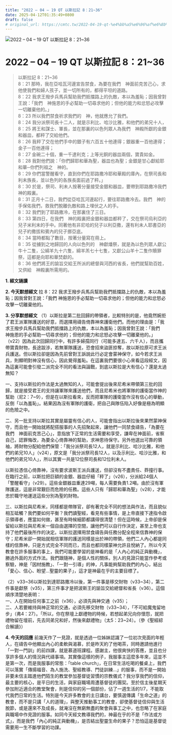 ```yaml
---
title: "2022 – 04 – 19 QT 以斯拉記 8：21~36"
date: 2025-04-12T01:35:49+0800
draft: false
# original_url: https://cmtc.tw/2022-04-19-qt-%e4%bb%a5%e6%96%af%e6%8b%89%e8%a8%98-8%ef%bc%9a2136
---
```


![2022 – 04 – 19 QT 以斯拉記 8：21\~36](/images/qt.jpg   "2022 – 04 – 19 QT 以斯拉記 8：21\~36")

# 2022 – 04 – 19 QT 以斯拉記 8：21\~36

> 以斯拉記 8：21\~36  
> 8：21 那時，我在亞哈瓦河邊宣告禁食，為要在我們　神面前克苦己心，求他使我們和婦人孩子，並一切所有的，都得平坦的道路。  
> 8：22 我求王撥步兵馬兵幫助我們抵擋路上的仇敵，本以為羞恥；因我曾對王說：「我們　神施恩的手必幫助一切尋求他的；但他的能力和忿怒必攻擊一切離棄他的。」  
> 8：23 所以我們禁食祈求我們的　神，他就應允了我們。  
> 8：24 我分派祭司長十二人，就是示利比、哈沙比雅，和他們的弟兄十人，  
> 8：25 將王和謀士、軍長，並在那裏的以色列眾人為我們　神殿所獻的金銀和器皿，都秤了交給他們。  
> 8：26 我秤了交在他們手中的銀子有六百五十他連得；銀器重一百他連得；金子一百他連得；  
> 8：27 金碗二十個，重一千達利克；上等光銅的器皿兩個，寶貴如金。  
> 8：28 我對他們說：「你們歸耶和華為聖，器皿也為聖；金銀是甘心獻給耶和華─你們列祖之　神的。  
> 8：29 你們當警醒看守，直到你們在耶路撒冷耶和華殿的庫內，在祭司長和利未族長，並以色列的各族長面前過了秤。」  
> 8：30 於是，祭司、利未人按著分量接受金銀和器皿，要帶到耶路撒冷我們　神的殿裏。  
> 8：31 正月十二日，我們從亞哈瓦河邊起行，要往耶路撒冷去。我們　神的手保佑我們，救我們脫離仇敵和路上埋伏之人的手。  
> 8：32 我們到了耶路撒冷，在那裏住了三日。  
> 8：33 第四日，在我們　神的殿裏把金銀和器皿都秤了，交在祭司烏利亞的兒子米利末的手中。同著他有非尼哈的兒子以利亞撒，還有利未人耶書亞的兒子約撒拔和賓內的兒子挪亞底。  
> 8：34 當時都點了數目，按著分量寫在冊上。  
> 8：35 從擄到之地歸回的人向以色列的　神獻燔祭，就是為以色列眾人獻公牛十二隻，公綿羊九十六隻，綿羊羔七十七隻，又獻公山羊十二隻作贖罪祭，這都是向耶和華焚獻的。  
> 8：36 他們將王的諭旨交給王所派的總督與河西的省長，他們就幫助百姓，又供給　神殿裏所需用的。

**1. 經文誦讀**

**2.  今天默想經文**
拉 8：22 我求王撥步兵馬兵幫助我們抵擋路上的仇敵，本以為羞恥；因我曾對王說：「我們 神施恩的手必幫助一切尋求他的；但他的能力和忿怒必攻擊一切離棄他的。

**3. 分享默想經文**
（1）以斯拉是第二批回歸的帶領者，比較特別的是，他竟然婉拒了君王派軍隊護送的好意，而選擇用禱告倚靠神來護衛他們。而他的理由是：「我求王撥步兵馬兵幫助我們抵擋路上的仇敵，本以為羞恥；因我曾對王說：「我們　神施恩的手必幫助一切尋求他的；但他的能力和忿怒必攻擊一切離棄他的。」（v22）因為此次回歸同行中，有許多婦孺同行（可能多達五、六千人），而且攜帶寶貴財物，長途跋涉，若無軍隊護送，恐會招來盜匪掠奪，故以斯拉原可求王派兵護送。但以斯拉卻是因為先前曾對王訴說此行必定會蒙神保守，如今若求王派兵，則顯明對神沒有信心，因此覺得羞恥。在這裏我們要很小心來看這段經文，因為這裏可能會引發二派完全不同的看法與論戰，到底以斯拉是大有信心？還是太過無知？

一、支持以斯拉的作法是太過無知的人，可能會提出後來尼希米帶領第三批的回歸，就是接受君王的支持讓軍隊來護送他們，而且尼希米也將軍隊的護衛當作神的幫助（尼2：7\~9），但是在以斯拉看來，反而把軍隊的護衛當作沒有信心的舉動，反倒「以為羞恥」。結果因為沒有軍隊的護衛，把自己與隊伍陷入好像是極為明顯的危險之中。

二、另一批支持以斯拉其實是屬靈有信心的人，可能會指出以斯拉後來果然蒙神保守，而且他一開始就將配搭服事的人先招聚起來，讓他們一同禁食禱告，「為要在我們　神面前克苦己心」，意指放下正常的生活需要和享受，謙卑在神面前，省察自己，認罪悔改，為要全心倚靠神的幫助，求神恩待保守。另外他選出可靠的領袖，將財物分配給他們保管：「我分派祭司長12人，就是示利比、哈沙比雅，和他們的弟兄10人」（v24），原文是「我分派祭司長12人，以及示利比、哈沙比雅，和他們的弟兄10人」，所以其實一共是12位祭司長和12位利未人。

以斯拉憑信心倚靠神，沒有要求波斯王派兵護送，但卻沒有不盡責任、莽撞行事。在臨行之前，以斯拉把巨額的金銀、器皿仔細「秤了」（v26），分派給24個人「警醒看守」（v29）。這些金銀器皿重達29噸，每人需要負責1.2噸。由於沒有軍隊護送，這是非常艱巨而危險的任務。這些人只有「歸耶和華為聖」（v28），才能忠於職守地運送這些分別為聖的財物。

三、以斯拉與尼希米，同樣都是帶隊官，卻有著完全不同的想法與作法，而且貌似相互砥觸？我們要如何平衡？我們讀聖經，看見有些事情，是上帝直接下達指令啟示領導者，應當如何做，甚至有時候細節都講得很清楚！但在這時候，上帝卻是保留給以斯拉與尼希米一個自由選擇的空間，讓他們可以自行作決定，甚至上帝也支持了他們最後所作的決定。以斯拉選擇用禁食禱告與任務分配全程來信靠神的保守；尼希米卻一開始就相信軍隊的護送同樣是出於神的帶領，他們二人內心都是同樣的信靠神，只是方式完全不同而已，而且也都同樣蒙神允許且悅納了。所以今天教會在許多服事的事上，我們可能要學習的是神看的是「人內心的純正與動機」，勝過外面的方式作法。我們跟隨神，是個人性的關係，別人的見證只能當作參考或察驗，神是「因材施教」、「一對一引導」的神，凡事能夠幫助我們的內心，結出「愛心、信心、盼望…聖靈的果子」，這才是神最在乎的主要目標了。

（2）v33\~36以斯拉到達耶路撒冷以後，第一件事是移交財物（v33\~34），第二件事是獻祭（v35），第三件事才是把波斯王的諭旨交給總督和省長（v36）。這個順序清楚地表明：  
一、人在開始任何事工之前（v36），必須先與神交通（v35）；  
二、人若要維持與神正常的交通，必須先移交財物（v33\~34），「不可給魔鬼留地步」（弗4：27）。「所以，你在祭壇上獻禮物的時候，若想起弟兄向你懷怨，就把禮物留在壇前，先去同弟兄和好，然後來獻禮物」（太5：23\~24）。（參《聖經綜合解讀》）

**4. 今天的回應**
前幾天作了一見證，就是透過一位姊妹認識了一位初次見面的年輕人，在禱告中他顯出內心的柔軟與渴慕，於是昨天約了他喝茶，同時邀請他進行「一對一門訓」的前四課，就是慕道班課程。感謝主，他很爽快的答應，並且也分享許多個人的情況與代禱事項。其實像這樣的例子，我服事主這麼多年來，這並不是第一次，而是我服事的常態：「table church」，在日常生活吃喝的餐桌上，我們可以落實「傳揚福音、為人施洗、聖經教導、門徒訓練…」的服事，而不是一開始非要未信主踏進他們陌生的教堂參加基督徒習慣的宗教儀式？我分享我們的信仰，最主要的核心，是平日的生活，與家庭職場周遭基督徒的團契。至於信主後星期天參加附近適合的教堂聚會，則是信仰的另一個部份，佔了一週生活的1/7，不能取代我們日常的生活。特別是今天許多教會的主日講台，要慎選傳講「生命之道」的教會，而不是只講「人的道理」，與整天推動事工的教會，卻使基督徒信仰與生活脫節，或是還來不及成長，就淹沒在無窮無盡的聚會與事工之中，也忽略了在家庭與職場中作見證的服事。如同今天經文教導我們的，神最在乎的不是「作法或方式」，而是我們「內心的純正與動機」，是否結出聖靈生命的果子？恐怕這是基督徒需要用一生不斷學習的功課。
